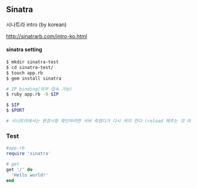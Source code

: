 ## Sinatra

시나트라 intro (by korean)

http://sinatrarb.com/intro-ko.html



#### sinatra setting

```bash
$ mkdir sinatra-test
$ cd sinatra-test/
$ touch app.rb
$ gem install sinatra

# IP binding(외부 접속 가능)
$ ruby app.rb -0 $IP

$ $IP
$ $PORT

# 시나트라에서는 변경사항 확인하려면 서버 죽였다가 다시 켜야 한다 (reload 해주는 것 따로 있다)
```


### Test

```ruby
#app.rb
require 'sinatra'

# get
get '/' do
  'Hello world!'
end
```

